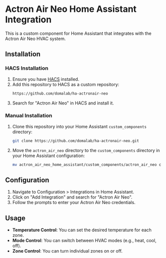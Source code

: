 # Actron Air Neo Home Assistant Integration

This is a custom component for Home Assistant that integrates with the Actron Air Neo HVAC system.

## Installation

### HACS Installation

1. Ensure you have [HACS](https://hacs.xyz) installed.
2. Add this repository to HACS as a custom repository:
    ```bash
    https://github.com/domalab/ha-actronair-neo
    ```
3. Search for "Actron Air Neo" in HACS and install it.

### Manual Installation

1. Clone this repository into your Home Assistant `custom_components` directory:
    ```bash
    git clone https://github.com/domalab/ha-actronair-neo.git
    ```
2. Move the `actron_air_neo` directory to the `custom_components` directory in your Home Assistant configuration:
    ```bash
    mv actron_air_neo_home_assistant/custom_components/actron_air_neo custom_components/
    ```

## Configuration

1. Navigate to Configuration > Integrations in Home Assistant.
2. Click on "Add Integration" and search for "Actron Air Neo".
3. Follow the prompts to enter your Actron Air Neo credentials.

## Usage

- **Temperature Control**: You can set the desired temperature for each zone.
- **Mode Control**: You can switch between HVAC modes (e.g., heat, cool, off).
- **Zone Control**: You can turn individual zones on or off.
